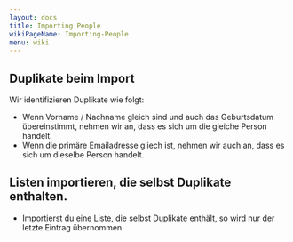 ```yaml
---
layout: docs
title: Importing People
wikiPageName: Importing-People
menu: wiki
---
```


## Duplikate beim Import ##

Wir identifizieren Duplikate wie folgt:
* Wenn Vorname / Nachname gleich sind und auch das Geburtsdatum übereinstimmt, nehmen wir an, dass es sich um die gleiche Person handelt.
* Wenn die primäre Emailadresse gliech ist, nehmen wir auch an, dass es sich um dieselbe Person handelt.

## Listen importieren, die selbst Duplikate enthalten.

* Importierst du eine Liste, die selbst Duplikate enthält, so wird nur der letzte Eintrag übernommen.
